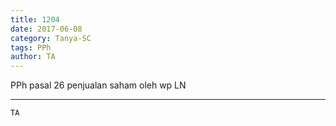 ```yaml
---
title: 1204
date: 2017-06-08
category: Tanya-SC
tags: PPh
author: TA
---
```


PPh pasal 26 penjualan saham oleh wp LN

---



`TA`

